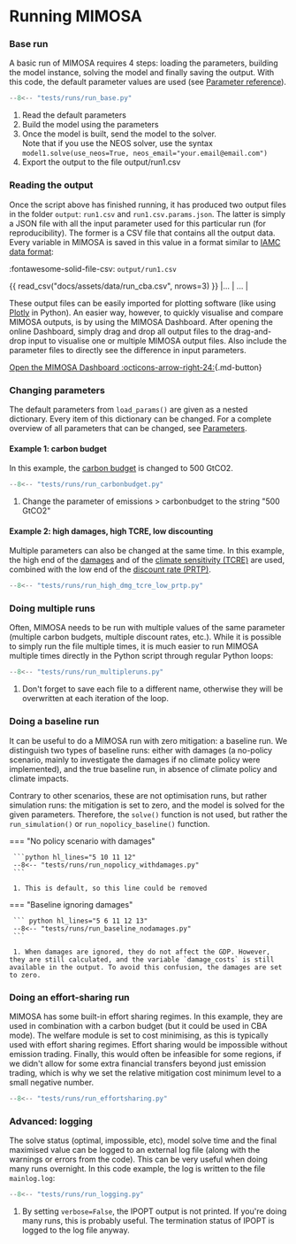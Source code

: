 # Running MIMOSA

### Base run
A basic run of MIMOSA requires 4 steps: loading the parameters, building the model instance, solving the model and finally saving the output.
With this code, the default parameter values are used (see [Parameter reference](parameters.md)).

``` python
--8<-- "tests/runs/run_base.py"
```

1.   Read the default parameters
2.   Build the model using the parameters
3.   Once the model is built, send the model to the solver.<br>
     Note that if you use the NEOS solver, use the syntax `model1.solve(use_neos=True, neos_email="your.email@email.com")`
4.   Export the output to the file output/run1.csv

### Reading the output

Once the script above has finished running, it has produced two output files in the folder `output`: `run1.csv` and `run1.csv.params.json`. The latter is simply a JSON file with all the input parameter used for this particular run (for reproducibility). The former is a CSV file that contains all the output data. Every variable in MIMOSA is saved in this value in a format similar to [IAMC data format](https://pyam-iamc.readthedocs.io/en/stable/data.html):

:fontawesome-solid-file-csv: `output/run1.csv`

{{ read_csv("docs/assets/data/run_cba.csv", nrows=3) }}
|... | ... |

These output files can be easily imported for plotting software (like using [Plotly](https://plotly.com/python/) in Python). An easier way, however, to quickly visualise and compare MIMOSA outputs, is by using the MIMOSA Dashboard. After opening the online Dashboard, simply drag and drop all output files to the drag-and-drop input to visualise one or multiple MIMOSA output files. Also include the parameter files to directly see the difference in input parameters.

[Open the MIMOSA Dashboard :octicons-arrow-right-24:](https://dashboard-mimosa.onrender.com/){.md-button}



### Changing parameters
The default parameters from `load_params()` are given as a nested dictionary. Every item of this dictionary can be changed. For a complete overview of all parameters that can be changed, see [Parameters](parameters.md).

#### Example 1: carbon budget

In this example, the [carbon budget](parameters.md#emissions.carbonbudget) is changed to 500 GtCO2. 

``` python hl_lines="4 5 6"
--8<-- "tests/runs/run_carbonbudget.py"
```

1.   Change the parameter of emissions > carbonbudget to the string "500 GtCO2"

#### Example 2: high damages, high TCRE, low discounting
Multiple parameters can also be changed at the same time. In this example, the high end of the [damages](parameters.md#economics.damages.quantile) and of the [climate sensitivity (TCRE)](parameters.md#temperature.TCRE) are used, combined with the low end of the [discount rate (PRTP)](parameters.md#economics.PRTP).

``` python hl_lines="4 5 6 7 8"
--8<-- "tests/runs/run_high_dmg_tcre_low_prtp.py"
```

### Doing multiple runs

Often, MIMOSA needs to be run with multiple values of the same parameter (multiple carbon budgets, multiple discount rates, etc.).
While it is possible to simply run the file multiple times, it is much easier to run MIMOSA multiple times directly in the Python script
through regular Python loops:


``` python hl_lines="3 7 12"
--8<-- "tests/runs/run_multipleruns.py"
```

1. Don't forget to save each file to a different name, otherwise they will be overwritten at each iteration of the loop.

### Doing a baseline run

It can be useful to do a MIMOSA run with zero mitigation: a baseline run. We distinguish two types of baseline runs: either with damages (a no-policy scenario, mainly to investigate the damages if no climate policy were implemented), and the true baseline run, in absence of climate policy and climate impacts.

Contrary to other scenarios, these are not optimisation runs, but rather simulation runs: the mitigation is set to zero, and the model is solved for the given parameters. Therefore, the `solve()` function is not used, but rather the `run_simulation()` or `run_nopolicy_baseline()` function. 

=== "No policy scenario with damages"

     ```python hl_lines="5 10 11 12"
     --8<-- "tests/runs/run_nopolicy_withdamages.py"
     ```

     1. This is default, so this line could be removed

=== "Baseline ignoring damages"

     ``` python hl_lines="5 6 11 12 13"
     --8<-- "tests/runs/run_baseline_nodamages.py"
     ```

     1. When damages are ignored, they do not affect the GDP. However, they are still calculated, and the variable `damage_costs` is still available in the output. To avoid this confusion, the damages are set to zero.



### Doing an effort-sharing run

MIMOSA has some built-in effort sharing regimes. In this example, they are used in combination with a carbon budget (but it could be used in CBA mode). The welfare module is set to cost minimising, as this is typically used with effort sharing regimes. Effort sharing would be impossible without emission trading. Finally, this would often be infeasible for some regions, if we didn't allow for some extra financial transfers beyond just emission trading, which is why we set the relative mitigation cost minimum level to a small negative number.

```python
--8<-- "tests/runs/run_effortsharing.py"
```

### Advanced: logging

The solve status (optimal, impossible, etc), model solve time and the final maximised value can be logged to an external log file (along with the warnings or errors from the code). This can be very useful when doing many runs overnight. In this code example, the log is written to the file `mainlog.log`:

``` python hl_lines="5 6 7 8 9 10 11 12 13"
--8<-- "tests/runs/run_logging.py"
```

1. By setting `verbose=False`, the IPOPT output is not printed.
     If you're doing many runs, this is probably useful. The termination status of IPOPT is
     logged to the log file anyway.